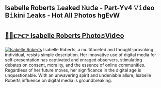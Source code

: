 ## Isabelle Roberts 𝙻eaked 𝙽u𝚍e - Part-Yv4 𝚅𝚒deo B𝚒kini 𝙻eaks - Hot All 𝙿hotos hgEvW

# <h2><a href="http://ld52utu.urlbe.top/?page=Isabelle+Roberts">🔗🔗👉👉 Isabelle Roberts P𝚑oto𝚜Vid𝚎o</a></h2>

[![Isabelle Roberts](https://i.imgur.com/eBuTRDB.gif)](http://ld52utu.urlbe.top/?page=Isabelle+Roberts)
Isabelle Roberts, a multifaceted and thought-provoking individual, resists simple description. Her innovative use of digital media for self-presentation has captivated and enraged observers, stimulating debates on consent, morality, and the essence of online communities. Regardless of her future moves, her significance in the digital age is unquestionable. With an unwavering spirit and undeniable allure, Isabelle Roberts influence on digital media is groundbreaking.
